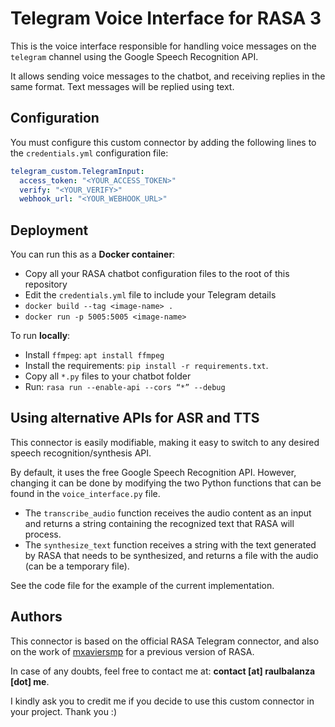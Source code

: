 # Telegram Voice Interface for RASA 3

This is the voice interface responsible for handling voice messages on the `telegram` channel using the Google Speech Recognition API.

It allows sending voice messages to the chatbot, and receiving replies in the same format. Text messages will be replied using text.

## Configuration

You must configure this custom connector by adding the following lines to the `credentials.yml` configuration file:

```yml
telegram_custom.TelegramInput:
  access_token: "<YOUR_ACCESS_TOKEN>"
  verify: "<YOUR_VERIFY>"
  webhook_url: "<YOUR_WEBHOOK_URL>"
```

## Deployment

You can run this as a **Docker container**:

- Copy all your RASA chatbot configuration files to the root of this repository
- Edit the `credentials.yml` file to include your Telegram details
- `docker build --tag <image-name> .`
- `docker run -p 5005:5005 <image-name>`

To run **locally**:

- Install `ffmpeg`: `apt install ffmpeg`
- Install the requirements: `pip install -r requirements.txt`.
- Copy all `*.py` files to your chatbot folder
- Run: `rasa run --enable-api --cors “*” --debug`

## Using alternative APIs for ASR and TTS

This connector is easily modifiable, making it easy to switch to any desired speech recognition/synthesis API.

By default, it uses the free Google Speech Recognition API. However, changing it can be done by modifying the two Python functions that can be found in the `voice_interface.py` file.

- The `transcribe_audio` function receives the audio content as an input and returns a string containing the recognized text that RASA will process.
- The `synthesize_text` function receives a string with the text generated by RASA that needs to be synthesized, and returns a file with the audio (can be a temporary file).

See the code file for the example of the current implementation.

## Authors

This connector is based on the official RASA Telegram connector, and also on the work of [mxaviersmp](https://github.com/mxaviersmp) for a previous version of RASA.

In case of any doubts, feel free to contact me at: **contact [at] raulbalanza [dot] me**.

I kindly ask you to credit me if you decide to use this custom connector in your project. Thank you :)